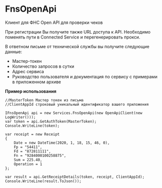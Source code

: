 # FnsOpenApi
Клиент для ФНС Open API для проверки чеков 

При регистрации Вы получите также URL доступа к API. Необходимо поменять пути в Connected Service и перегенерировать прокси. 

В ответном письме от технической службы вы получите следующие данные:

- Мастер-токен
- Количество запросов в сутки
- Адрес сервиса
- Руководство пользователя и документация по сервису с примерами в приложенном архиве

**Пример использования**

```
//MasterToken Мастер токен из письма 
//ClientAppId строковый уникальный идентификатор вашего приложения 

IFnsOpenApi api = new Services.FnsOpenApi(new OpenApiClient(new LogWriter()));
var token = api.GetAuthToken(MasterToken);
Console.WriteLine(token);

var receipt = new Receipt
{
    Date = new DateTime(2020, 1, 18, 15, 46, 0),
    Fp = "54411",
    Fd = "872811111",
    Fn = "9284000100258875",
    Sum = 225.40,
    Operation = 1
};

var result = api.GetReceiptDetails(token, receipt, ClientAppId);
Console.WriteLine(result.ToJson());

```
